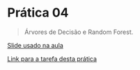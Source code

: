# Prática 04

> Árvores de Decisão e Random Forest.

[Slide usado na aula](Decision%20Trees%20e%20Random%20Forests.pdf)

[Link para a tarefa desta prática](Tarefa.md)
